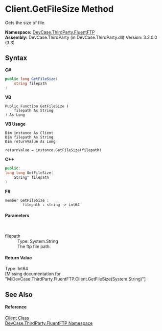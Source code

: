 # Client.GetFileSize Method 
 

Gets the size of file.

**Namespace:**&nbsp;<a href="N_DevCase_ThirdParty_FluentFTP">DevCase.ThirdParty.FluentFTP</a><br />**Assembly:**&nbsp;DevCase.ThirdParty (in DevCase.ThirdParty.dll) Version: 3.3.0.0 (3.3)

## Syntax

**C#**<br />
``` C#
public long GetFileSize(
	string filepath
)
```

**VB**<br />
``` VB
Public Function GetFileSize ( 
	filepath As String
) As Long
```

**VB Usage**<br />
``` VB Usage
Dim instance As Client
Dim filepath As String
Dim returnValue As Long

returnValue = instance.GetFileSize(filepath)
```

**C++**<br />
``` C++
public:
long long GetFileSize(
	String^ filepath
)
```

**F#**<br />
``` F#
member GetFileSize : 
        filepath : string -> int64 

```


#### Parameters
&nbsp;<dl><dt>filepath</dt><dd>Type: System.String<br />The ftp file path.</dd></dl>

#### Return Value
Type: Int64<br />\[Missing <returns> documentation for "M:DevCase.ThirdParty.FluentFTP.Client.GetFileSize(System.String)"\]

## See Also


#### Reference
<a href="T_DevCase_ThirdParty_FluentFTP_Client">Client Class</a><br /><a href="N_DevCase_ThirdParty_FluentFTP">DevCase.ThirdParty.FluentFTP Namespace</a><br />